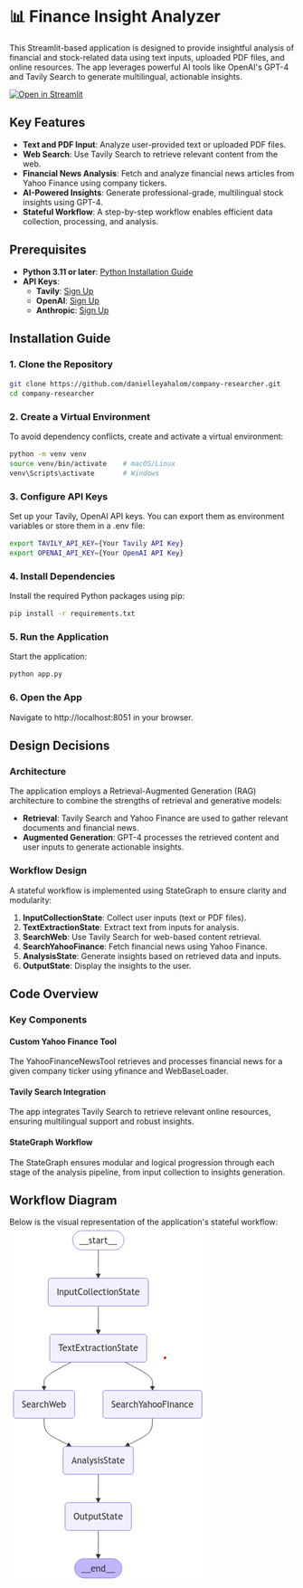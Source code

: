 # 📊 Finance Insight Analyzer

This Streamlit-based application is designed to provide insightful analysis of financial and stock-related data using text inputs, uploaded PDF files, and online resources. The app leverages powerful AI tools like OpenAI's GPT-4 and Tavily Search to generate multilingual, actionable insights.

[![Open in Streamlit](https://static.streamlit.io/badges/streamlit_badge_black_white.svg)](https://chatbot-template.streamlit.app/)

## Key Features

- **Text and PDF Input**: Analyze user-provided text or uploaded PDF files.
- **Web Search**: Use Tavily Search to retrieve relevant content from the web.
- **Financial News Analysis**: Fetch and analyze financial news articles from Yahoo Finance using company tickers.
- **AI-Powered Insights**: Generate professional-grade, multilingual stock insights using GPT-4.
- **Stateful Workflow**: A step-by-step workflow enables efficient data collection, processing, and analysis.

## Prerequisites

- **Python 3.11 or later**: [Python Installation Guide](https://www.tutorialsteacher.com/python/install-python)
- **API Keys**:
  - **Tavily**: [Sign Up](https://tavily.com/)
  - **OpenAI**: [Sign Up](https://openai.com/)
  - **Anthropic**: [Sign Up](https://console.anthropic.com/settings/keys)

## Installation Guide

### 1. Clone the Repository

```bash
git clone https://github.com/danielleyahalom/company-researcher.git
cd company-researcher
```

### 2. Create a Virtual Environment

To avoid dependency conflicts, create and activate a virtual environment:

```bash
python -m venv venv
source venv/bin/activate    # macOS/Linux
venv\Scripts\activate       # Windows
```

### 3. Configure API Keys

Set up your Tavily, OpenAI API keys. You can export them as environment variables or store them in a .env file:

```bash
export TAVILY_API_KEY={Your Tavily API Key}
export OPENAI_API_KEY={Your OpenAI API Key}
```

### 4. Install Dependencies

Install the required Python packages using pip:

```bash
pip install -r requirements.txt
```

### 5. Run the Application

Start the application:

```bash
python app.py
```

### 6. Open the App

Navigate to http://localhost:8051 in your browser.

## Design Decisions

### Architecture

The application employs a Retrieval-Augmented Generation (RAG) architecture to combine the strengths of retrieval and generative models:

- **Retrieval**: Tavily Search and Yahoo Finance are used to gather relevant documents and financial news.
- **Augmented Generation**: GPT-4 processes the retrieved content and user inputs to generate actionable insights.

### Workflow Design

A stateful workflow is implemented using StateGraph to ensure clarity and modularity:

1. **InputCollectionState**: Collect user inputs (text or PDF files).
2. **TextExtractionState**: Extract text from inputs for analysis.
3. **SearchWeb**: Use Tavily Search for web-based content retrieval.
4. **SearchYahooFinance**: Fetch financial news using Yahoo Finance.
5. **AnalysisState**: Generate insights based on retrieved data and inputs.
6. **OutputState**: Display the insights to the user.


## Code Overview

### Key Components

#### Custom Yahoo Finance Tool

The YahooFinanceNewsTool retrieves and processes financial news for a given company ticker using yfinance and WebBaseLoader.

#### Tavily Search Integration

The app integrates Tavily Search to retrieve relevant online resources, ensuring multilingual support and robust insights.

#### StateGraph Workflow

The StateGraph ensures modular and logical progression through each stage of the analysis pipeline, from input collection to insights generation.


## Workflow Diagram

Below is the visual representation of the application's stateful workflow:
![alt text](https://github.com/TalKleinBgu/chatbot-1/blob/main/graph.png?raw=true)
